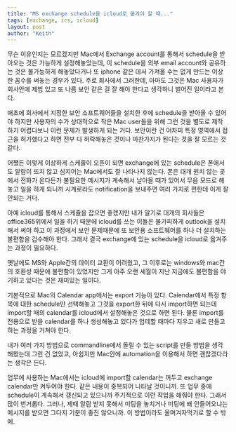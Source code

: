 ```yaml
---
title: "MS exchange schedule을 icloud로 옮겨야 할 때..."
tags: [exchange, ics, icloud]
layout: post
author: "Keith"
---
```


무슨 이유인지는 모르겠지만 Mac에서 Exchange account를 통해서 schedule을 받아오는 것은 가능하게 설정해놓았는데, 이 schedule을 외부 email account와 공유하는 것은 불가능하게 해놓았다거나 또 iphone 같은 데서 가져올 수는 없게 만드는 이상한 꼼수를 써놓는 경우가 있다. 주로 회사에서 그러한데, 아마도 그것은 Mac 사용자가 회사안에 제법 있고 또 나름 보안 같은 걸 잘 해야 한다고 생각하니 벌어진 일이라고 본다. 

애초에 회사에서 지정한 보안 소프트웨어들을 설치한 후에 schedule을 받아올 수 있어야 하지만 사용자의 수가 상대적으로 작은 Mac user들을 위해 그런 것을 별도로 제작하기 어렵다보니 이런 문제가 발생하게 되는 거다. 보안이란 건 어차피 특정 영역에서 접근을 허가했다고 하면 전부 다 허락해놓은 것이나 마찬가지가 된다는 것을 잘 모르는 것 같다. 

어쨌든 이렇게 이상하게 스케줄이 오픈이 되면 exchange에 있는 schedule은 폰에서도 알람이 뜨지 않고 심지어는 Mac에서도 잘 나타나지 않는다. 폰은 대개 원치 않는 곳에서 전화가 온다든가 불필요한 메시지가 계속해서 날아올 때가 있어서 무음 모드로 해놓고 일을 하게 되니까 시계로라도 notification을 보내주면 여러 가지로 편한데 이게 잘 안되는 거다.

아예 icloud를 통해서 스케쥴을 잡으면 좋겠지만 내가 알기로 대개의 회사들은 office365위에서 일을 하기 때문에 icloud를 쓰는 이들은 불가피하게 outlook을 설치해서 써야 하고 이 과정에서 보안 문제때문에 또 보안용 소프트웨어를 하나 더 설치하는 불편함을 감수해야 한다. 그래서 결국 exchange에 있는 schedule을 icloud로 옮겨주는 과정이 필요하다. 

옛날에도 MS와 Apple간의 데이터 교환이 어려웠고, 그 이후로는 windows와 mac간의 호환성 때문에 불편함이 있었지만 그게 아주 오랜 세월이 지난 지금에도 불편함을 야기하고 있다는 것은 재미있는 일이다. 

기본적으로 Mac의 Calendar app에서는 export 기능이 있다. Calendar에서 특정 항목에 대한 schedule만 선택해놓고 그것을 export한 뒤에 다시 import하면 되는데 import할 때의 calendar를 icloud에서 설정해놓은 것으로 하면 된다. 물론 import를 전용으로 받을 calendar를 하나 생성해놓고 있다가 업데할 때마다 지우고 새로 만들고 하는 과정을 거쳐야 한다.

내가 여러 가지 방법으로 commandline에서 돌릴 수 있는 script를 만들 방법을 생각해봤는데 그런 건 없었고, 아쉽지만 Mac안에 automation을 이용해서 하면 괜찮겠다라는 생각은 든다.

업무에 사용하는 Mac에서는 icloud에 import할 calendar는 꺼두고 exchange calendar만 켜두어야 한다. 같은 내용이 중복되어 나타날 것이니까. 또 업무 중에 schedule이 계속해서 갱신되고 있으니까 주기적으로 이런 작업을 해줘야 한다. 그래서 많이 번거롭다. 그러나, 제때 알람 받지 못해서 미팅을 놓치거나 미팅에 왜 안들어오냐는 메시지를 받으면 그다지 기분이 좋진 않으니까. 이 방법이라도 울며겨자먹기로 할 수 밖에.